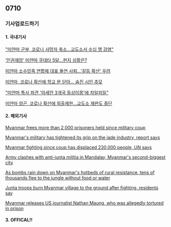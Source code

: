 ## 0710
### 기사업로드하기
#### 1. 국내기사

["미얀마 군부, 코로나 사망자 축소…교도소서 수십 명 감염"](https://www.mk.co.kr/news/world/view/2021/07/663625/)

[‘인권재앙’ 미얀마 쿠데타 5달…현지 상황은?](https://news.kbs.co.kr/news/view.do?ncd=5229170)

[미얀마 소수민족 연합체 대표 돌연 사퇴…'갈등 확산' 우려](https://www.mk.co.kr/news/world/view/2021/07/663571/)

[미얀마, 코로나 확산에 학교 문 닫아... 숨진 시인 추모](http://www.ohmynews.com/NWS_Web/View/at_pg.aspx?CNTN_CD=A0002758091)

["미얀마 특사 파견 '아세안 3개국 동상이몽'에 차일피일"](https://www.mk.co.kr/news/world/view/2021/07/659533/)

[미얀마 양곤, 코로나 확산에 외출제한…교도소 재판도 중단](https://www.mk.co.kr/news/society/view/2021/07/659150/)

>

#### 2. 해외기사

[Myanmar frees more than 2,000 prisoners held since military coup](https://edition.cnn.com/2021/06/30/asia/myanmar-prisoner-release-june-intl-hnk/index.html)

[Myanmar's military has tightened its grip on the jade industry, report says](https://edition.cnn.com/2021/06/29/asia/myanmar-jade-military-report-intl-hnk/index.html)

[Myanmar fighting since coup has displaced 230,000 people, UN says](https://edition.cnn.com/2021/06/24/asia/myanmar-displaced-fighting-coup-intl-hnk/index.html)

[Army clashes with anti-junta militia in Mandalay, Myanmar's second-biggest city](https://edition.cnn.com/2021/06/22/asia/myanmar-mandalay-fighting-intl-hnk/index.html)

[As bombs rain down on Myanmar's hotbeds of rural resistance, tens of thousands flee to the jungle without food or water](https://edition.cnn.com/2021/06/02/asia/myanmar-chin-resistance-intl-hnk/index.html)

[Junta troops burn Myanmar village to the ground after fighting, residents say](https://edition.cnn.com/2021/06/16/asia/myanmar-kinma-village-burn-intl-hnk/index.html)

[Myanmar releases US journalist Nathan Maung, who was allegedly tortured in prison](https://edition.cnn.com/2021/06/15/media/myanmar-nathan-maung-released-intl-hnk/index.html)
>

#### 3. OFFICAL!!

[]()

[]()